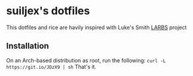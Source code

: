 # suiljex's dotfiles
This dotfiles and rice are havily inspired with Luke's Smith [LARBS](https://larbs.xyz/) project

## Installation
On an Arch-based distribution as root, run the following:
`curl -L https://git.io/JDzX9 | sh`
That's it.
